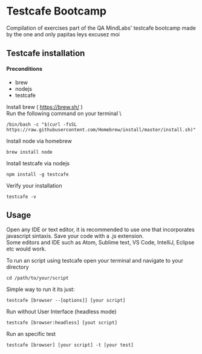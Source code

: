 # Testcafe Bootcamp

Compilation of exercises part of the  QA MindLabs' testcafe bootcamp
made by the one and only papitas leys excusez moi

## Testcafe installation
#### Preconditions

* brew
* nodejs
* testcafe

Install brew ( https://brew.sh/ ) \
Run the following command on your terminal \

    /bin/bash -c "$(curl -fsSL https://raw.githubusercontent.com/Homebrew/install/master/install.sh)"

Install node via homebrew

    brew install node

Install testcafe via nodejs

    npm install -g testcafe

Verify your installation

    testcafe -v

## Usage

Open any IDE or text editor, it is recommended to use one that incorporates javascript sintaxis. Save your code with a .js extension. \
Some editors and IDE such as Atom, Sublime text, VS Code, IntelliJ, Eclipse etc would work.

To run an script using testcafe open your terminal and navigate to your directory

    cd /path/to/your/script

Simple way to run it its just:

    testcafe [browser --[options]] [your script]

Run without User Interface (headless mode)

    testcafe [browser:headless] [yout script]

Run an specific test

    testcafe [browser] [your script] -t [your test]




